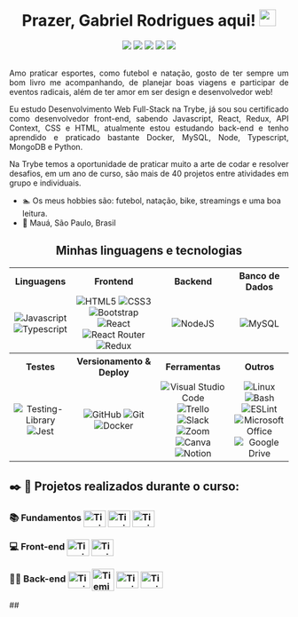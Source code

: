 <div align="center"><h1> Prazer, Gabriel Rodrigues aqui! <img src="https://media.giphy.com/media/hvRJCLFzcasrR4ia7z/giphy.gif" width="30px"></h1></div>

<!-- Redes Sociais -->
<div align="center">
  <a href="https://www.linkedin.com/in/gabriel-rodrigues-t" target="_blank"><img src="https://img.shields.io/badge/-LinkedIn-%230077B5?style=for-the-badge&logo=linkedin&logoColor=white" target="_blank"></a> 
  <a href="mailto:trab.rodrigues@gmail.com" target="_blank"><img src="https://img.shields.io/badge/Gmail-D14836?style=for-the-badge&logo=gmail&logoColor=white"></a>
  <a href = "https://www.hackerrank.com/trab_rodrigues"><img src="https://img.shields.io/badge/-Hackerrank-2EC866?style=for-the-badge&logo=HackerRank&logoColor=white" target="_blank"></a>
  <a href="https://api.whatsapp.com/send?phone=5511920006007" target="_blank"><img src="https://img.shields.io/badge/WhatsApp-25D366?style=for-the-badge&logo=whatsapp&logoColor=white"></a>
  <a href="https://www.behance.net/gabrielrodris/" target="_blank"><img src="https://img.shields.io/badge/Behance-0054F7?style=for-the-badge&logo=behance&logoColor=white"></a>
</div>
<br>

<div align="justify">

<p>Amo praticar esportes, como futebol e natação, gosto de ter sempre um bom livro me acompanhando, de planejar boas viagens e participar de eventos radicais, além de ter amor em ser design e desenvolvedor web!

Eu estudo Desenvolvimento Web Full-Stack na Trybe, já sou sou certificado como desenvolvedor front-end, sabendo Javascript, React, Redux, API Context, CSS e HTML, atualmente estou estudando back-end e tenho aprendido e praticado bastante Docker, MySQL, Node, Typescript, MongoDB e Python.

Na Trybe temos a oportunidade de praticar muito a arte de codar e resolver desafios, em um ano de curso, são mais de 40 projetos entre atividades em grupo e individuais.</p>
</div>

- 🏊 Os meus hobbies são: futebol, natação, bike, streamings e uma boa leitura.
- 📍 Mauá, São Paulo, Brasil

##


<div align="center">

<h2 align="center"> Minhas linguagens e tecnologias </h2>
<table>
<tr>
  <th>Linguagens</th>
  <th>Frontend</th>
  <th>Backend</th>
  <th>Banco de Dados</th>
</tr>
<tr>
  <td align="center" >
    <img alt="Javascript" src="https://img.shields.io/badge/javascript-%23323330.svg?style=for-the-badge&logo=javascript&logoColor=%23F7DF1E">
    <img alt="Typescript" src="https://img.shields.io/badge/typescript-%23007ACC.svg?style=for-the-badge&logo=typescript&logoColor=white"> 
  </td>
  <td align="center" >
    <img alt="HTML5" src="https://img.shields.io/badge/html5-%23E34F26.svg?style=for-the-badge&logo=html5&logoColor=white">
    <img alt="CSS3" src="https://img.shields.io/badge/css3-%231572B6.svg?style=for-the-badge&logo=css3&logoColor=white"> 
    <img alt="Bootstrap" src="https://img.shields.io/badge/bootstrap-%23563D7C.svg?style=for-the-badge&logo=bootstrap&logoColor=white">
    <img alt="React" src="https://img.shields.io/badge/react-%2320232a.svg?style=for-the-badge&logo=react&logoColor=%2361DAFB">
    <img alt="React Router" src="https://img.shields.io/badge/React_Router-CA4245?style=for-the-badge&logo=react-router&logoColor=white">
    <img alt="Redux" src="https://img.shields.io/badge/redux-%23593d88.svg?style=for-the-badge&logo=redux&logoColor=white">
  </td>
  <td align="center" >
    <img alt="NodeJS" src="https://img.shields.io/badge/node.js-6DA55F?style=for-the-badge&logo=node.js&logoColor=white"> 
    <!-- Em andamento 
    <img alt="NPM" src="https://img.shields.io/badge/NPM-%23000000.svg?style=for-the-badge&logo=npm&logoColor=white">
    <img alt="Express" src="https://img.shields.io/badge/Express.js-404D59?style=for-the-badge"> 
    <img alt="Postman" src="https://img.shields.io/badge/Postman-FF6C37.svg?style=for-the-badge&logo=Postman&logoColor=white">
    <img alt="Insomnia" src="https://img.shields.io/badge/Insomnia-4000BF.svg?style=for-the-badge&logo=Insomnia&logoColor=white">
    <img alt="JSON Web Tokens" src="https://img.shields.io/badge/JSON%20Web%20Tokens-000000.svg?style=for-the-badge&logo=JSON-Web-Tokens&logoColor=white">
    -->
  </td>
  <td align="center" >
    <img alt="MySQL" src="https://img.shields.io/badge/mysql-%2300f.svg?style=for-the-badge&logo=mysql&logoColor=white"> 
    <!-- Em andamento
    <img alt="Sequelize" src="https://img.shields.io/badge/Sequelize-52B0E7?style=for-the-badge&logo=Sequelize&logoColor=white">
    <img alt="MongoDB" src="https://img.shields.io/badge/MongoDB-%234ea94b.svg?style=for-the-badge&logo=mongodb&logoColor=white"> 
    -->
  </td>
<tr>
  
<tr>
  <th>Testes</th>
  <th>Versionamento & Deploy</th>
  <th>Ferramentas</th>
  <th>Outros</th>
</tr>
</tr>
  <td align="center" >
    <img alt="Testing-Library" src="https://img.shields.io/badge/-TestingLibrary-%23E33332?style=for-the-badge&logo=testing-library&logoColor=white">
    <img alt="Jest" src="https://img.shields.io/badge/-jest-%23C21325?style=for-the-badge&logo=jest&logoColor=white">
    <!-- Em andamento
    <img alt="Mocha" src="https://img.shields.io/badge/-mocha-%238D6748?style=for-the-badge&logo=mocha&logoColor=white"> 
    <img alt="Chai" src="https://img.shields.io/badge/Chai-A30701.svg?style=for-the-badge&logo=Chai&logoColor=white">
    -->
  </td>
  <td align="center">
    <img alt="GitHub" src="https://img.shields.io/badge/github-%23121011.svg?style=for-the-badge&logo=github&logoColor=white">
    <img alt="Git" src="https://img.shields.io/badge/git-%23F05033.svg?style=for-the-badge&logo=git&logoColor=white">
    <img alt="Docker" src="https://img.shields.io/badge/docker-%230db7ed.svg?style=for-the-badge&logo=docker&logoColor=white">
    <!-- Em andamento
    <img alt="Vercel" src="https://img.shields.io/badge/Vercel-000000.svg?style=for-the-badge&logo=Vercel&logoColor=white">
    -->
  </td>
  <td align="center" >
    <img alt="Visual Studio Code" src="https://img.shields.io/badge/Visual%20Studio%20Code-0078d7.svg?style=for-the-badge&logo=visual-studio-code&logoColor=white">
    <img alt="Trello" src="https://img.shields.io/badge/Trello-%23026AA7.svg?style=for-the-badge&logo=Trello&logoColor=white">
    <img alt="Slack" src="https://img.shields.io/badge/Slack-4A154B?style=for-the-badge&logo=slack&logoColor=white">
    <img alt="Zoom" src="https://img.shields.io/badge/Zoom-2D8CFF.svg?style=for-the-badge&logo=Zoom&logoColor=white">
    <img alt="Canva" src="https://img.shields.io/badge/Canva-%2300C4CC.svg?style=for-the-badge&logo=Canva&logoColor=white">
    <img alt="Notion" src="https://img.shields.io/badge/Notion-000000.svg?style=for-the-badge&logo=Notion&logoColor=white"> 
  </td>
  <td align="center" >
    <img alt="Linux" src="https://img.shields.io/badge/Linux-FCC624?style=for-the-badge&logo=linux&logoColor=black">
    <img alt="Bash" src="https://img.shields.io/badge/GNU%20Bash-4EAA25?style=for-the-badge&logo=GNU%20Bash&logoColor=white"> 
    <img alt="ESLint" src="https://img.shields.io/badge/ESLint-4B3263?style=for-the-badge&logo=eslint&logoColor=white">
    <img alt="Microsoft Office" src="https://img.shields.io/badge/Microsoft%20Office-D83B01.svg?style=for-the-badge&logo=Microsoft-Office&logoColor=white"> 
    <img alt="Google Drive" src="https://img.shields.io/badge/Google%20Drive-4285F4.svg?style=for-the-badge&logo=Google-Drive&logoColor=white">  
  </td>
</tr>
  
</table>
</div>
               
##
<div align="center">
<!-- Em andamento
  <a href="https://github.com/rodriguestg">
  <img height="160em" src="https://github-readme-stats.vercel.app/api?username=rodriguestg&show_icons=true&theme=algolia&include_all_commits=true&count_private=true"/>
  <img height="160em" src="https://github-readme-stats.vercel.app/api/top-langs/?username=rodriguestg&layout=compact&langs_count=7&theme=algolia"/>
-->
</div>

##

<h2> ✒️ 📖 Projetos realizados durante o curso: </h2>
<h3>
   📚 Fundamentos
   <img  align="center" alt="Tiemi-HTML" height="30" width="40" src="https://cdn.jsdelivr.net/gh/devicons/devicon/icons/html5/html5-original.svg" />   
   <img align="center" alt="Tiemi-CSS" height="30" width="40" src="https://cdn.jsdelivr.net/gh/devicons/devicon/icons/css3/css3-original.svg" />
   <img align="center" alt="Tiemi-JavaScript" height="30" width="40" src="https://cdn.jsdelivr.net/gh/devicons/devicon/icons/javascript/javascript-original.svg" />
   </h3>
   <h3>
   💻 Front-end
   <img align="center" alt="Tiemi-React" height="30" width="40" src="https://cdn.jsdelivr.net/gh/devicons/devicon/icons/react/react-original.svg" />
   <img align="center" alt="Tiemi-Redux" height="30" width="40" src="https://cdn.jsdelivr.net/gh/devicons/devicon/icons/redux/redux-original.svg" />
</h3>
<h3>
   👩‍🍳 Back-end
   <img align="center" alt="Tiemi-Nodejs" height="30" width="40" src="https://cdn.jsdelivr.net/gh/devicons/devicon/icons/nodejs/nodejs-original.svg" />
   <img align="center" alt="Tiemi-Express" height="40" width="40" src="https://cdn.jsdelivr.net/gh/devicons/devicon/icons/express/express-original-wordmark.svg" />
   <img align="center" alt="Tiemi-MySQL" height="30" width="40" src="https://cdn.jsdelivr.net/gh/devicons/devicon/icons/mysql/mysql-original.svg" />
   <img align="center" alt="Tiemi-Docker" height="30" width="40" src="https://cdn.jsdelivr.net/gh/devicons/devicon/icons/docker/docker-plain.svg" />
</h3>
##
